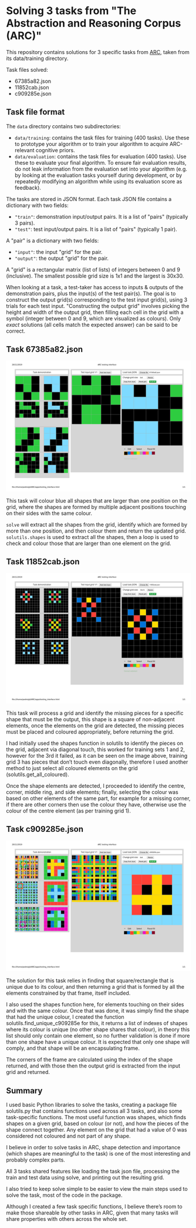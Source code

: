 # Solving 3 tasks from "The Abstraction and Reasoning Corpus (ARC)"

This repository contains solutions for 3 specific tasks from [ARC](https://github.com/fchollet/ARC), taken from its data/training directory.

Task files solved:
- 67385a82.json
- 11852cab.json
- c909285e.json

## Task file format

The `data` directory contains two subdirectories:

- `data/training`: contains the task files for training (400 tasks). Use these to prototype your algorithm or to train your algorithm to acquire ARC-relevant cognitive priors.
- `data/evaluation`: contains the task files for evaluation (400 tasks). Use these to evaluate your final algorithm. To ensure fair evaluation results, do not leak information from the evaluation set into your algorithm (e.g. by looking at the evaluation tasks yourself during development, or by repeatedly modifying an algorithm while using its evaluation score as feedback).

The tasks are stored in JSON format. Each task JSON file contains a dictionary with two fields:

- `"train"`: demonstration input/output pairs. It is a list of "pairs" (typically 3 pairs).
- `"test"`: test input/output pairs. It is a list of "pairs" (typically 1 pair).

A "pair" is a dictionary with two fields:

- `"input"`: the input "grid" for the pair.
- `"output"`: the output "grid" for the pair.

A "grid" is a rectangular matrix (list of lists) of integers between 0 and 9 (inclusive). The smallest possible grid size is 1x1 and the largest is 30x30.

When looking at a task, a test-taker has access to inputs & outputs of the demonstration pairs, plus the input(s) of the test pair(s). The goal is to construct the output grid(s) corresponding to the test input grid(s), using 3 trials for each test input. "Constructing the output grid" involves picking the height and width of the output grid, then filling each cell in the grid with a symbol (integer between 0 and 9, which are visualized as colours). Only *exact* solutions (all cells match the expected answer) can be said to be correct.


## Task 67385a82.json

![67385a82.json](https://github.com/pturdaibay/ARC/blob/master/data/src/grid-printouts/67385a82.json.png "Task 67385a82.json")

This task will colour blue all shapes that are larger than one position on the grid, where the shapes are formed by multiple adjacent positions touching on their sides with the same colour.

`solve` will extract all the shapes from the grid, identify which are formed by more than one position, and then colour them and return the updated grid. `solutils.shapes` is used to extract all the shapes, then a loop is used to check and colour those that are larger than one element on the grid.


## Task 11852cab.json

![11852cab.json](https://github.com/pturdaibay/ARC/blob/master/data/src/grid-printouts/11852cab.json.png "Task 11852cab.json")

This task will process a grid and identify the missing pieces for a specific shape that must be  the output, this shape is a square of non-adjacent elements, once the elements on the grid are detected, the missing pieces must be placed and coloured appropriately, before returning the grid.

I had initially used the shapes function in solutils to identify the pieces on the grid, adjacent via diagonal touch, this worked for training sets 1 and 2, however for the 3rd it failed, as it can be seen on the image above, training grid 3 has pieces that don’t touch even diagonally, therefore I used another method to just select all coloured elements on the grid (solutils.get_all_coloured).

Once the shape elements are detected, I proceeded to identify the centre, corner, middle ring, and side elements; finally, selecting the colour was based on other elements of the same part, for example for a missing corner, if there are other corners then use the colour they have, otherwise use the colour of the centre element (as per training grid 1).


## Task c909285e.json

![c909285e.json](https://github.com/pturdaibay/ARC/blob/master/data/src/grid-printouts/c909285e.json.png "Task c909285e.json")

The solution for this task relies in finding that square/rectangle that is unique due to its colour, and then returning a grid that is formed by all the elements constrained by that frame, itself included.

I also used the shapes function here, for elements touching on their sides and with the same colour. Once that was done, it was simply find the shape that had the unique colour, I created the function solutils.find_unique_c909285e for this, it returns a list of indexes of shapes where its colour is unique (no other shape shares that colour), in theory this list should only contain one element, so no further validation is done if more than one shape have a unique colour. It is expected that only one shape will comply, and that shape will be an encapsulating frame.

The corners of the frame are calculated using the index of the shape returned, and with those then the output grid is extracted from the input grid and returned.


## Summary

I used basic Python libraries to solve the tasks, creating a package file solutils.py that contains functions used across all 3 tasks, and also some task-specific functions. The most useful function was shapes, which finds shapes on a given grid, based on colour (or not), and how the pieces of the shape connect together. Any element on the grid that had a value of 0 was considered not coloured and not part of any shape.

I believe in order to solve tasks in ARC, shape detection and importance (which shapes are meaningful to the task) is one of the most interesting and probably complex parts.

All 3 tasks shared features like loading the task json file, processing the train and test data using solve, and printing out the resulting grid.

I also tried to keep solve simple to be easier to view the main steps used to solve the task, most of the code in the package.

Although I created a few task specific functions, I believe there’s room to make those shareable by other tasks in ARC, given that many tasks will share properties with others across the whole set.
